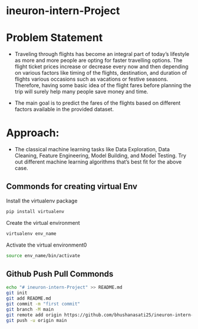 # ineuron-intern-Project

# Problem Statement

- Traveling through flights has become an integral part of today’s lifestyle as more and more people are opting for faster travelling options. The flight ticket prices increase or decrease every now and then depending on various factors like timing of the flights, destination, and duration of flights various occasions such as vacations or festive seasons. Therefore, having some basic idea of the flight fares before planning the trip will surely help many people save money and time.
 
- The main goal is to predict the fares of the flights based on different factors available in
the provided dataset.

# Approach: 

- The classical machine learning tasks like Data Exploration, Data Cleaning, Feature Engineering, Model Building, and Model Testing. Try out different machine learning algorithms that’s best fit for the above case.


## Commonds for creating virtual Env

Install the virtualenv package

```bash
pip install virtualenv
```
Create the virtual environment

```bash
virtualenv env_name
```
Activate the virtual environment0

```bash
source env_name/bin/activate
```

## Github Push Pull Commonds

```bash
echo "# ineuron-intern-Project" >> README.md
git init
git add README.md
git commit -m "first commit"
git branch -M main
git remote add origin https://github.com/bhushanasati25/ineuron-intern-Project.git
git push -u origin main
```